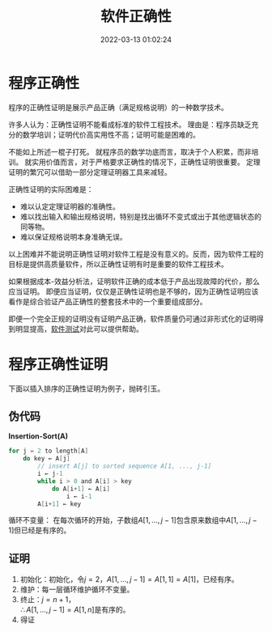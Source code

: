 ﻿---
title: 软件正确性
date: 2022-03-13 01:02:24
summary: 本文分享程序正确性的相关内容。
mathjax: true
tags:
- 软件质量
- 软件工程
categories:
- 软件工程
---

# 程序正确性

程序的正确性证明是展示产品正确（满足规格说明）的一种数学技术。

许多人认为：正确性证明不能看成标准的软件工程技术。
理由是：程序员缺乏充分的数学培训；证明代价高实用性不高；证明可能是困难的。

不能如上所述一棍子打死。
就程序员的数学功底而言，取决于个人积累，而非培训。
就实用价值而言，对于严格要求正确性的情况下，正确性证明很重要。
定理证明的繁冗可以借助一部分定理证明器工具来减轻。

正确性证明的实际困难是：
- 难以认定定理证明器的准确性。
- 难以找出输入和输出规格说明，特别是找出循环不变式或出于其他逻辑状态的同等物。
- 难以保证规格说明本身准确无误。

以上困难并不能说明正确性证明对软件工程是没有意义的。反而，因为软件工程的目标是提供高质量软件，所以正确性证明有时是重要的软件工程技术。

如果根据成本-效益分析法，证明软件正确的成本低于产品出现故障的代价，那么应当证明。
即便应当证明，仅仅是正确性证明也是不够的，因为正确性证明应该看作是综合验证产品正确性的整套技术中的一个重要组成部分。

即便一个完全正规的证明没有证明产品正确，软件质量仍可通过非形式化的证明得到明显提高，[软件测试](https://blog.csdn.net/weixin_43896318/category_9747018.html)对此可以提供帮助。

# 程序正确性证明

下面以插入排序的正确性证明为例子，抛砖引玉。

## 伪代码

**Insertion-Sort(A)**

```java
for j = 2 to length[A]
    do key ← A[j]
        // insert A[j] to sorted sequence A[1, ..., j-1]
        i ← j-1
        while i > 0 and A[i] > key
            do A[i+1] ← A[i]
                i ← i-1
        A[i+1] ← key
```

循环不变量：
在每次循环的开始，子数组$A[1, ..., j-1]$包含原来数组中$A[1, ..., j-1]$但已经是有序的。

## 证明

1. 初始化：初始化，令$j=2$，$A[1, ..., j-1] = A[1, 1] = A[1]$，已经有序。
2. 维护：每一层循环维护循环不变量。
3. 终止：$j=n+1$，<br>$\therefore A[1, ..., j-1] = A[1, n]$是有序的。
4. 得证
